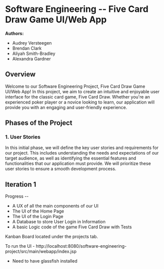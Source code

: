 # Software Engineering -- Five Card Draw Game UI/Web App

**Authors:** 
- Audrey Versteegen
- Brendan Clark
- Aliyah Smith-Bradley
- Alexandra Gardner

## Overview

Welcome to our Software Engineering Project, Five Card Draw Game UI/Web App! In this project, we aim to create an intuitive and enjoyable user interface for the classic card game, Five Card Draw. Whether you're an experienced poker player or a novice looking to learn, our application will provide you with an engaging and user-friendly experience.

## Phases of the Project

### 1. User Stories

In this initial phase, we will define the key user stories and requirements for our project. This includes understanding the needs and expectations of our target audience, as well as identifying the essential features and functionalities that our application must provide. We will prioritize these user stories to ensure a smooth development process.

## Iteration 1
Progress -- 
- A UX of all the main components of our UI
- The UI of the Home Page 
- The UI of the Login Page
- A Database to store User Login in Information
- A basic Logic code of the game Five Card Draw with Tests

Kanban Board located under the projects tab.

To run the UI - http://localhost:8080/software-engineering-project/src/main/webapp/index.jsp
- Need to have glassfish installed
  
